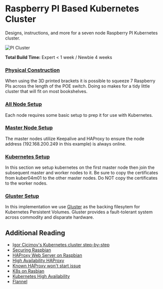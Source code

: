 # Raspberry PI Based Kubernetes Cluster
Designs, instructions, and more for a seven node Raspberry PI Kubernetes cluster.

![PI Cluster](https://i.imgur.com/z3KjNY4.jpg)

**Total Build Time:** Expert < 1 week / Newbie 4 weeks

### [Physical Construction](docs/construction.md)
When using the 3D printed brackets it is possible to squeeze 7 Raspberry PIs across the length of the POE switch. Doing so makes for a tidy little cluster that will fit on most bookshelves.

### [All Node Setup](docs/all-node-setup.md)
Each node requires some basic setup to prep it for use with Kubernetes.

### [Master Node Setup](docs/master-node-setup.md)
The master nodes utilize Keepalive and HAProxy to ensure the node address (192.168.200.249 in this example) is always online. 

### [Kubernetes Setup](docs/kubernetes-setup.md)
In this section we setup kubernetes on the first master node then join the subsequent master and worker nodes to it. Be sure to copy the certificates from kuber04m01 to the other master nodes. Do NOT copy the certificates to the worker nodes.

### [Gluster Setup](docs/gluster-setup.md)
In this implementation we use [Gluster](https://gluster.org) as the backing filesytem for Kubernetes Persistent Volumes. Gluster provides a fault-tolerant system across commodity and disparate hardware.

## Additional Reading
- [Igor Cicimov's Kubernetes cluster step-by-step](https://icicimov.github.io/blog/kubernetes/Kubernetes-cluster-step-by-step/)
- [Securing Raspbian](https://www.raspberrypi.org/documentation/configuration/security.md)
- [HAProxy Web Server on Raspbian](http://gregtrowbridge.com/setting-up-a-multiple-raspberry-pi-web-server-part-5/)
- [High Availability HAProxy](https://www.digitalocean.com/community/tutorials/how-to-create-a-high-availability-haproxy-setup-with-corosync-pacemaker-and-floating-ips-on-ubuntu-14-04)
- [Known HAProxy won't start issue](https://discourse.haproxy.org/t/haproxy-wont-start-properly/1394)
- [K8s on Rasbian](https://github.com/teamserverless/k8s-on-raspbian/blob/master/GUIDE.md)
- [Kubernetes High Availability](https://kubernetes.io/docs/setup/production-environment/tools/kubeadm/high-availability/)
- [Flannel](https://blog.laputa.io/kubernetes-flannel-networking-6a1cb1f8ec7c)
